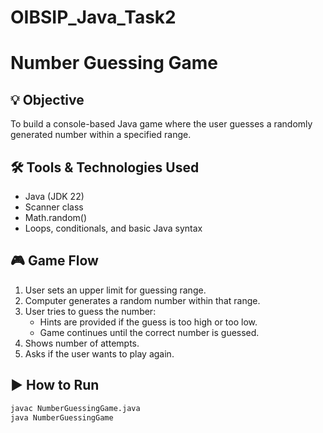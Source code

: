 # OIBSIP_Java_Task2

# Number Guessing Game

## 💡 Objective
To build a console-based Java game where the user guesses a randomly generated number within a specified range.


## 🛠️ Tools & Technologies Used
- Java (JDK 22)
- Scanner class
- Math.random()
- Loops, conditionals, and basic Java syntax

## 🎮 Game Flow
1. User sets an upper limit for guessing range.
2. Computer generates a random number within that range.
3. User tries to guess the number:
   - Hints are provided if the guess is too high or too low.
   - Game continues until the correct number is guessed.
4. Shows number of attempts.
5. Asks if the user wants to play again.


## ▶️ How to Run
```bash
javac NumberGuessingGame.java
java NumberGuessingGame
